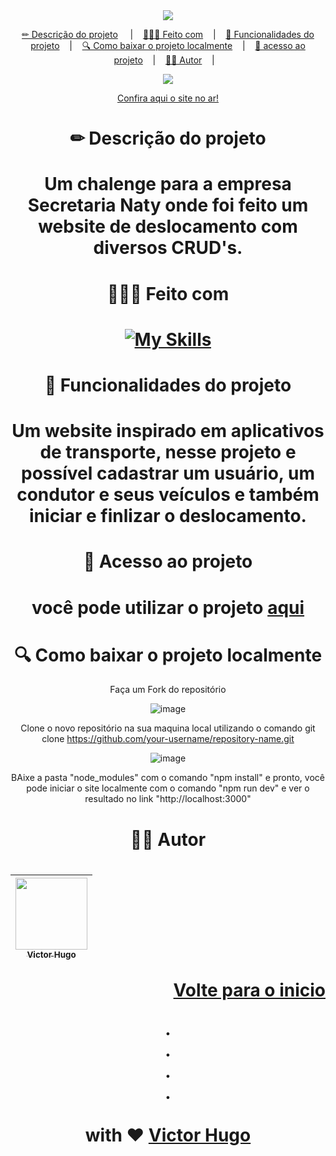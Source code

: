 <div id="readme-top" align="center">
  <a href="https://make-decisions.netlify.app/" target="_blank">
  <img src="https://secretarianaty.com/wp-content/uploads/2022/10/cropped-WhatsApp-Image-2022-10-13-at-14.18.14-1.png"/>
</a>
  
  
  
  <p align="center">
<a href="#descricao-do-projeto">✏ Descrição do projeto</a>
&nbsp;&nbsp;&nbsp;&nbsp;|&nbsp;&nbsp;&nbsp;
<a href="#feito-com">👷🏻‍♂️ Feito com</a>&nbsp;&nbsp;&nbsp;&nbsp;|&nbsp;&nbsp;&nbsp;
 <a href="#funcionalidades-do-projeto">🔨 Funcionalidades do projeto</a>&nbsp;&nbsp;&nbsp;&nbsp;|&nbsp;&nbsp;&nbsp;
    <a href="#acesso-ao-projeto">🔍 Como baixar o projeto localmente</a>&nbsp;&nbsp;&nbsp;&nbsp;|&nbsp;&nbsp;&nbsp;
    <a href="#acesso-ao-projeto">📂 acesso ao projeto</a>&nbsp;&nbsp;&nbsp;&nbsp;|&nbsp;&nbsp;&nbsp;
    <a href="#autor">👦🏻 Autor</a>&nbsp;&nbsp;&nbsp;&nbsp;|&nbsp;&nbsp;&nbsp;
</p>

<div align="center">
<img src="http://img.shields.io/static/v1?label=STATUS&message=Concluido&color=GREEN&style=for-the-badge"/>
</div>
  
  <a href="https://make-decisions.netlify.app/" target="_blank">Confira aqui o site no ar!</a> <br>
  
<h1 id="descricao-do-projeto"> ✏ Descrição do projeto<h1>

Um chalenge para a empresa Secretaria Naty onde foi feito um website de deslocamento com diversos CRUD's.

<h1 id="feito-com"> 👷🏻‍♂️ Feito com<h1>

 [![My Skills](https://skillicons.dev/icons?i=react,ts,nextjs,materialui)](https://skillicons.dev)<br>

 <h1 id="funcionalidades-do-projeto"> 🔨 Funcionalidades do projeto<h1>

Um website inspirado em aplicativos de transporte, nesse projeto e possível cadastrar um usuário, um condutor e seus veículos e também iniciar e finlizar o deslocamento.

<h1 id="acesso-ao-projeto"> 📂 Acesso ao projeto<h1>

você pode utilizar o projeto <a href="https://make-decisions.netlify.app/" target="_blank">aqui</a>

<h1 id="projeto local">🔍 Como baixar o projeto localmente</h1>

Faça um Fork do repositório

![image](https://github.com/hxsggsz/sn-deslocamentos/assets/103784814/e14a3edc-dda7-4e5e-b59d-9d89cf89c648)

Clone o novo repositório na sua maquina local utilizando o comando git clone https://github.com/your-username/repository-name.git

![image](https://github.com/hxsggsz/sn-deslocamentos/assets/103784814/2e8d5302-f356-4fd2-a6a0-f4b22b901493)

BAixe a pasta "node_modules" com o comando "npm install" e pronto, você pode iniciar o site localmente com o comando "npm run dev" e ver o resultado no link "http://localhost:3000"

<h1 id="autor"> 👦🏻 Autor<h1>

| [<img src="https://avatars.githubusercontent.com/u/103784814?v=4" width=115><br><sub>Victor Hugo</sub>](https://www.linkedin.com/in/hxsggsz/) | 
| :---:  |

<p align="right"><a href="#readme-top">Volte para o inicio</a></p>

<p align="center">
.
<br/>
.
<br/>
.
<br/>
.
<br/>
<br/>
with ❤️
<a href="https://www.linkedin.com/in/hxsggsz/">
 Victor Hugo
</a>
</p>
</div>
